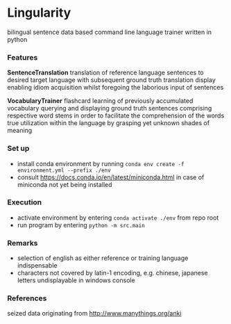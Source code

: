 # Lingularity

bilingual sentence data based command line language trainer written in python

### Features

__SentenceTranslation__
translation of reference language sentences to desired target language with subsequent ground truth translation display enabling idiom acquisition whilst foregoing the laborious input of sentences

__VocabularyTrainer__
flashcard learning of previously accumulated vocabulary querying and displaying ground truth sentences comprising respective word stems in order to facilitate the comprehension of the words true utilization within the language by grasping yet unknown shades of meaning


### Set up

* install conda environment by running `conda env create -f environment.yml --prefix ./env`
* consult https://docs.conda.io/en/latest/miniconda.html in case of miniconda not yet being installed 

### Execution 

* activate environment by entering `conda activate ./env` from repo root
* run program by entering `python -m src.main` 

### Remarks

* selection of english as either reference or training language indispensable
* characters not covered by latin-1 encoding, e.g. chinese, japanese letters undisplayable in windows console 

### References

seized data originating from http://www.manythings.org/anki


